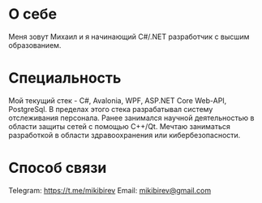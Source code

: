 # О себе
Меня зовут Михаил и я начинающий C#/.NET разработчик с высшим образованием.
# Специальность
Мой текущий стек - C#, Avalonia, WPF, ASP.NET Core Web-API, PostgreSql. В пределах этого стека разрабатывал систему отслеживания персонала. Ранее занимался научной деятельностью в области защиты сетей с помощью C++/Qt. Мечтаю заниматься разработкой в области здравоохранения или кибербезопасности.
# Способ связи
Telegram: https://t.me/mikibirev
Email: mikibirev@gmail.com
